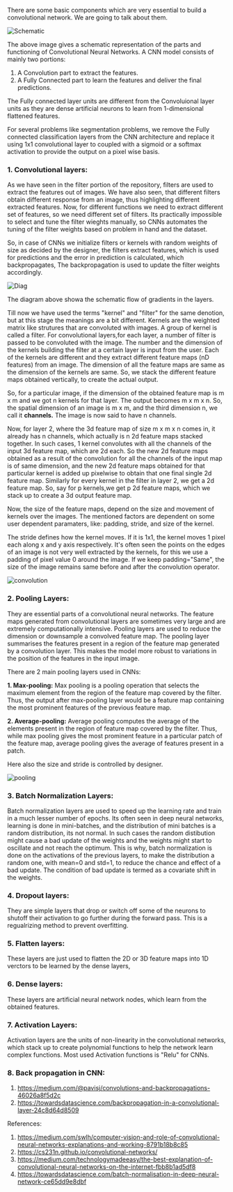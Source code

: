 There are some basic components which are very essential to build a convolutional network. We are going to talk about them.

![Schematic](https://www.researchgate.net/publication/336805909/figure/fig1/AS:817888827023360@1572011300751/Schematic-diagram-of-a-basic-convolutional-neural-network-CNN-architecture-26.ppm)

The above image gives a schematic representation of the parts and functioning of Convolutional Neural Networks. A CNN model consists of mainly two portions: 

1. A Convolution part to extract the features. 
2. A Fully Connected part to learn the features and deliver the final predictions.

The Fully connected layer units are different from the Convoluional layer units as they are dense artificial neurons to learn from 1-dimensional flattened features. 

For several problems like segmentation problems, we remove the Fully connected classification layers from the CNN architecture and replace it using 1x1 convolutional layer to coupled with a sigmoid or a softmax activation to provide the output on a pixel wise basis.

### 1. Convolutional layers:
As we have seen in the filter portion of the repository, filters are used to extract the features out of images. We have also seen, that different filters obtain different response from an image, thus highlighting different extracted features. Now, for different functions we need to extract different set of features, so we need different set of filters. Its practically impossible to select and tune the filter wieghts manually, so CNNs automates the tuning of the filter weights based on problem in hand and the dataset. 

So, in case of CNNs we initialize filters or kernels with random weights of size as decided by the designer, the filters extract features, which is used for predictions and the error in prediction is calculated, which backpropagates, The backpropagation is used to update the filter weights accordingly. 

![Diag](https://miro.medium.com/max/685/0*awD7_-Oxmz2O_0bD)

The diagram above showa the schematic flow of gradients in the layers. 

Till now we have used the terms "kernel" and "filter" for the same denotion, but at this stage the meanings are a bit different. Kernels are the weighted matrix like strutures that are convoluted with images. A group of kernel is called a filter. For convolutional layers,for each layer, a number of filter is passed to be convoluted with the image. The number and the dimension of the kernels building the filter at a certain layer is input from the user. Each of the kernels are different and they extract different feature maps (nD features) from an image. The dimension of all the feature maps are same as the dimension of the kernels are same. So, we stack the different feature maps obtained vertically, to create the actual output.

So, for a particular image, if the dimension of the obtained feature map is m x m and we got n kernels for that layer. The output becomes m x m x n. So, the spatial dimension of an image is m x m, and the third dimension n, we call it **channels.** The image is now said to have n channels. 

Now, for layer 2, where the 3d feature map of size m x m x n comes in, it already has n channels, which actually is n 2d feature maps stacked together. In such cases, 1 kernel convolutes with all the channels of the input 3d feature map, which are 2d each. So the new 2d feature maps obtained as a result of the convolution for all the channels of the input map is of same dimension, and the new 2d feature maps obtained for that particular kernel is added up pixelwise to obtain that one final single 2d feature map. Similarly for every kernel in the filter in layer 2, we get a 2d feature map. So, say for p kernels,we get p 2d feature maps, which we stack up to create a 3d output feature map. 

Now, the size of the feature maps, depend on the size and movement of kernels over the images. The mentioned factors are dependent on some user dependent paramaters, like: padding, stride, and size of the kernel. 

The stride defines how the kernel moves. If it is 1x1, the kernel moves 1 pixel each along x and y axis respectively. It's often seen the points on the edges of an image is not very well extracted by the kernels, for this we use a padding of pixel value 0 around the image. If we keep padding="Same", the size of the image remains same before and after the convolution operator.

![convolution](https://miro.medium.com/max/526/0*Ttm3UqGvuWrPoqd2)

### 2. Pooling Layers: 

They are essential parts of a convolutional neural networks. The feature maps generated from convolutional layers are sometimes very large and are extremely computationally intensive. Pooling layers are used to reduce the dimension or downsample a convolved feature map. The pooling layer summarises the features present in a region of the feature map generated by a convolution layer. This makes the model more robust to variations in the position of the features in the input image.

There are 2 main pooling layers used in CNNs:

**1. Max-pooling:** Max pooling is a pooling operation that selects the maximum element from the region of the feature map covered by the filter. Thus, the output after max-pooling layer would be a feature map containing the most prominent features of the previous feature map.

**2. Average-pooling:** Average pooling computes the average of the elements present in the region of feature map covered by the filter. Thus, while max pooling gives the most prominent feature in a particular patch of the feature map, average pooling gives the average of features present in a patch.

Here also the size and stride is controlled by designer.

![pooling](https://miro.medium.com/max/700/0*CKZtMRLvJtP1HTs7)

### 3. Batch Normalization Layers:

Batch normalization layers are used to speed up the learning rate and train in a much lesser number of epochs. Its often seen in deep neural networks, learning is done in mini-batches, and the distribution of mini batches is a random distribution, its not normal. In such cases the random distibution might cause a bad update of the weights and the weights might start to oscillate and not reach the optimum. This is why, batch normalization is done on the activations of the previous layers, to make the distribution a random one, with mean=0 and std=1, to reduce the chance and effect of a bad update. The condition of bad update is termed as a covariate shift in the weights.

### 4. Dropout layers: 

They are simple layers that drop or switch off some of the neurons to shutoff their activation to go further during the forward pass. This is a regualrizing method to prevent overfitting.

### 5. Flatten layers:

These layers are just used to flatten the 2D or 3D feature maps into 1D verctors to be learned by the dense layers,

### 6. Dense layers:

These layers are artificial neural network nodes, which learn from the obtained features.

### 7. Activation Layers:

Activation layers are the units of non-linearity in the convolutional networks, which stack up to create polynomial functions to help the network learn complex functions. Most used Activation functions is "Relu" for CNNs.

### 8. Back propagation in CNN:

1. https://medium.com/@pavisj/convolutions-and-backpropagations-46026a8f5d2c
2. https://towardsdatascience.com/backpropagation-in-a-convolutional-layer-24c8d64d8509

References:

1. https://medium.com/swlh/computer-vision-and-role-of-convolutional-neural-networks-explanations-and-working-8791b18b8c85
2. https://cs231n.github.io/convolutional-networks/
3. https://medium.com/technologymadeeasy/the-best-explanation-of-convolutional-neural-networks-on-the-internet-fbb8b1ad5df8
4. https://towardsdatascience.com/batch-normalisation-in-deep-neural-network-ce65dd9e8dbf
